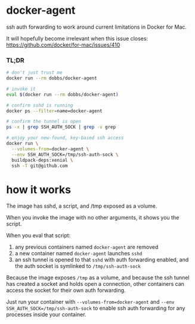 # docker-agent

ssh auth forwarding to work around current limitations in Docker for Mac.

It will hopefully become irrelevant when this issue closes:
https://github.com/docker/for-mac/issues/410

### TL;DR

``` bash
# don't just trust me
docker run --rm dobbs/docker-agent

# invoke it
eval $(docker run --rm dobbs/docker-agent)

# confirm sshd is running
docker ps --filter=name=docker-agent

# confirm the tunnel is open
ps -x | grep SSH_AUTH_SOCK | grep -v grep

# enjoy your new-found, key-based ssh access
docker run \
  --volumes-from=docker-agent \
  --env SSH_AUTH_SOCK=/tmp/ssh-auth-sock \
  buildpack-deps:xenial \
  ssh -T git@github.com
```

# how it works

The image has sshd, a script, and /tmp exposed as a volume.

When you invoke the image with no other arguments, it shows you the
script.

When you eval that script:

1. any previous containers named `docker-agent` are removed
2. a new container named `docker-agent` launches `sshd`
3. an ssh tunnel is opened to that `sshd` with auth forwarding
   enabled, and the auth socket is symlinked to `/tmp/ssh-auth-sock`

Because the image exposes `/tmp` as a volume, and because the ssh
tunnel has created a socket and holds open a connection, other
containers can access the socket for their own auth forwarding.

Just run your container with `--volumes-from=docker-agent` and
`--env SSH_AUTH_SOCK=/tmp/ssh-auth-sock` to enable ssh auth forwarding
for any processes inside your container.
